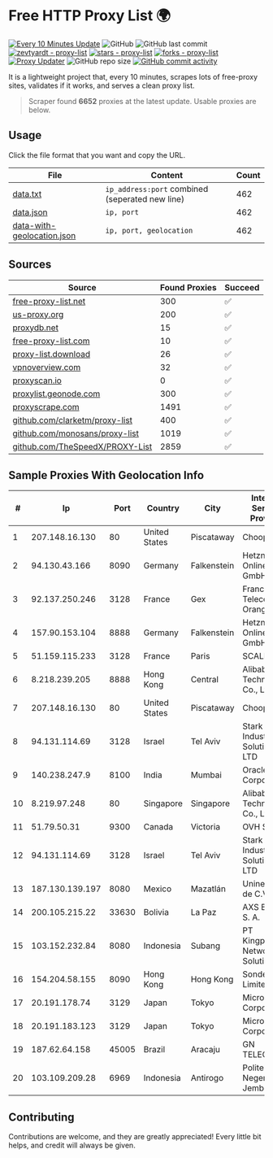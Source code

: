 
# Free HTTP Proxy List 🌍

[![Every 10 Minutes Update](https://github.com/mertguvencli/http-proxy-list/actions/workflows/main.yml/badge.svg?branch=main)](https://github.com/mertguvencli/http-proxy-list/actions/workflows/main.yml)
![GitHub](https://img.shields.io/github/license/mertguvencli/http-proxy-list)
![GitHub last commit](https://img.shields.io/github/last-commit/mertguvencli/http-proxy-list)
[![zevtyardt - proxy-list](https://img.shields.io/static/v1?label=zevtyardt&message=proxy-list&color=blue&logo=github)](https://github.com/zevtyardt/proxy-list "Go to GitHub repo")
[![stars - proxy-list](https://img.shields.io/github/stars/zevtyardt/proxy-list?style=social)](https://github.com/zevtyardt/proxy-list)
[![forks - proxy-list](https://img.shields.io/github/forks/zevtyardt/proxy-list?style=social)](https://github.com/zevtyardt/proxy-list)
[![Proxy Updater](https://github.com/zevtyardt/proxy-list/workflows/Proxy%20Updater/badge.svg)](https://github.com/zevtyardt/proxy-list/actions?query=workflow:"Proxy+Updater")
![GitHub repo size](https://img.shields.io/github/repo-size/zevtyardt/proxy-list)
[![GitHub commit activity](https://img.shields.io/github/commit-activity/m/zevtyardt/proxy-list?logo=commits)](https://github.com/zevtyardt/proxy-list/commits/main)

It is a lightweight project that, every 10 minutes, scrapes lots of free-proxy sites, validates if it works, and serves a clean proxy list.

> Scraper found **6652** proxies at the latest update. Usable proxies are below.

## Usage

Click the file format that you want and copy the URL.

|File|Content|Count|
|----|-------|-----|
|[data.txt](https://raw.githubusercontent.com/mertguvencli/http-proxy-list/main/proxy-list/data.txt)|`ip_address:port` combined (seperated new line)|462|
|[data.json](https://raw.githubusercontent.com/mertguvencli/http-proxy-list/main/proxy-list/data.json)|`ip, port`|462|
|[data-with-geolocation.json](https://raw.githubusercontent.com/mertguvencli/http-proxy-list/main/proxy-list/data-with-geolocation.json)|`ip, port, geolocation`|462|

## Sources

|Source|Found Proxies|Succeed|
|------|-------------|-------|
|[free-proxy-list.net](https://free-proxy-list.net)|300|✅|
|[us-proxy.org](https://www.us-proxy.org)|200|✅|
|[proxydb.net](http://proxydb.net)|15|✅|
|[free-proxy-list.com](https://free-proxy-list.com/?page=&port=&type%5B%5D=http&type%5B%5D=https&up_time=0&search=Search)|10|✅|
|[proxy-list.download](https://www.proxy-list.download/HTTP)|26|✅|
|[vpnoverview.com](https://vpnoverview.com/privacy/anonymous-browsing/free-proxy-servers)|32|✅|
|[proxyscan.io](https://www.proxyscan.io)|0|✅|
|[proxylist.geonode.com](https://proxylist.geonode.com/api/proxy-list?limit=300&page=1&sort_by=lastChecked&sort_type=desc&protocols=http,https)|300|✅|
|[proxyscrape.com](https://api.proxyscrape.com/v2/?request=displayproxies&protocol=http&timeout=10000&country=all&ssl=all&anonymity=all)|1491|✅|
|[github.com/clarketm/proxy-list](https://raw.githubusercontent.com/clarketm/proxy-list/master/proxy-list-raw.txt)|400|✅|
|[github.com/monosans/proxy-list](https://raw.githubusercontent.com/monosans/proxy-list/main/proxies/http.txt)|1019|✅|
|[github.com/TheSpeedX/PROXY-List](https://raw.githubusercontent.com/TheSpeedX/PROXY-List/master/http.txt)|2859|✅|


## Sample Proxies With Geolocation Info

|#|Ip|Port|Country|City|Internet Service Provider|
|-|--|----|-------|----|-------------------------|
|1|207.148.16.130|80|United States|Piscataway|Choopa|
|2|94.130.43.166|8090|Germany|Falkenstein|Hetzner Online GmbH|
|3|92.137.250.246|3128|France|Gex|France Telecom Orange|
|4|157.90.153.104|8888|Germany|Falkenstein|Hetzner Online GmbH|
|5|51.159.115.233|3128|France|Paris|SCALEWAY|
|6|8.218.239.205|8888|Hong Kong|Central|Alibaba (US) Technology Co., Ltd.|
|7|207.148.16.130|80|United States|Piscataway|Choopa|
|8|94.131.114.69|3128|Israel|Tel Aviv|Stark Industries Solutions LTD|
|9|140.238.247.9|8100|India|Mumbai|Oracle Corporation|
|10|8.219.97.248|80|Singapore|Singapore|Alibaba (US) Technology Co., Ltd.|
|11|51.79.50.31|9300|Canada|Victoria|OVH SAS|
|12|94.131.114.69|3128|Israel|Tel Aviv|Stark Industries Solutions LTD|
|13|187.130.139.197|8080|Mexico|Mazatlán|Uninet S.A. de C.V.|
|14|200.105.215.22|33630|Bolivia|La Paz|AXS Bolivia S. A.|
|15|103.152.232.84|8080|Indonesia|Subang|PT Kingpolah Network Solutions|
|16|154.204.58.155|8090|Hong Kong|Hong Kong|Sondercloud Limited|
|17|20.191.178.74|3129|Japan|Tokyo|Microsoft Corporation|
|18|20.191.183.123|3129|Japan|Tokyo|Microsoft Corporation|
|19|187.62.64.158|45005|Brazil|Aracaju|GN TELECOM|
|20|103.109.209.28|6969|Indonesia|Antirogo|Politeknik Negeri Jember|



## Contributing

Contributions are welcome, and they are greatly appreciated! Every
little bit helps, and credit will always be given.

